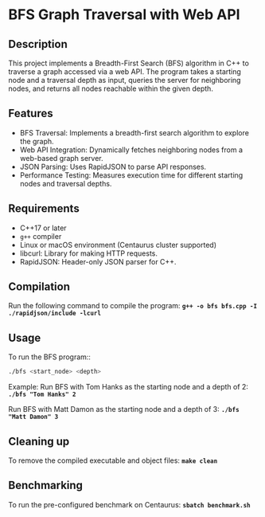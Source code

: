 # BFS Graph Traversal with Web API

## Description
This project implements a Breadth-First Search (BFS) algorithm in C++ to traverse a graph accessed via a web API. The program takes a starting node and a traversal depth as input, queries the server for neighboring nodes, and returns all nodes reachable within the given depth.

## Features
- BFS Traversal: Implements a breadth-first search algorithm to explore the graph.
- Web API Integration: Dynamically fetches neighboring nodes from a web-based graph server.
- JSON Parsing: Uses RapidJSON to parse API responses.
- Performance Testing: Measures execution time for different starting nodes and traversal depths.

## Requirements
- C++17 or later
- `g++` compiler
- Linux or macOS environment (Centaurus cluster supported)
- libcurl: Library for making HTTP requests.
- RapidJSON: Header-only JSON parser for C++.

## Compilation
Run the following command to compile the program:
**`g++ -o bfs bfs.cpp -I ./rapidjson/include -lcurl`**

## Usage
To run the BFS program::
```bash
./bfs <start_node> <depth>
```
Example:
Run BFS with Tom Hanks as the starting node and a depth of 2:
**`./bfs "Tom Hanks" 2`**

Run BFS with Matt Damon as the starting node and a depth of 3:
**`./bfs "Matt Damon" 3`**

## Cleaning up
To remove the compiled executable and object files:
**`make clean`**

## Benchmarking
To run the pre-configured benchmark on Centaurus:
**`sbatch benchmark.sh`**

